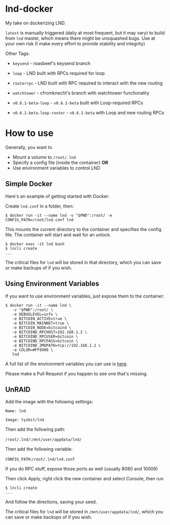 # lnd-docker
My take on dockerizing LND.  

`latest` is manually triggered (daily at most frequent, but it may vary)
to build from `lnd` master, which means there might be unsquashed bugs. Use at
your own risk (I make every effort to provide stability and integrity)

Other Tags:

* `keysend` - roasbeef's keysend branch

* `loop` - LND built with RPCs required for loop

* `routerrpc` - LND built with RPC required to interact with the new routing

* `watchtower` - cfromknecht's branch with watchtower functionality

* `v0.6.1-beta-loop` - `v0.6.1-beta` built with Loop-required RPCs

* `v0.6.1-beta-loop-router` - `v0.6.1-beta` with Loop and new routing RPCs

# How to use

Generally, you want to

- Mount a volume to `/root/.lnd`
- Specify a config file (inside the container) **OR**
- Use environment variables to control LND

## Simple Docker

Here's an example of getting started with Docker:

Create `lnd.conf` in a folder, then:

```
$ docker run -it --name lnd -v "$PWD":/root/ -e CONFIG_PATH=/root/lnd.conf lnd
```

This mounts the current directory to the container and specifies the config file.
The container will start and wait for an unlock.

```
$ docker exec -it lnd bash
$ lncli create
...
```

The critical files for `lnd` will be stored in that directory, which you can save
or make backups of if you wish.

## Using Environment Variables

If you want to use environment variables, just expose them to the container:

```
$ docker run -it --name lnd \
   -v "$PWD":/root/ \
   -e DEBUGLEVEL=info \
   -e BITCOIN_ACTIVE=true \
   -e BITCOIN_MAINNET=true \
   -e BITCOIN_NODE=bitcoind \
   -e BITCOIND_RPCHOST=192.168.1.2 \
   -e BITCOIND_RPCUSER=bitcoin \
   -e BITCOIND_RPCPASS=bitcoin \
   -e BITCOIND_ZMQPATH=tcp://192.168.1.2 \
   -e COLOR=#FF9900 \
   lnd
```

A full list of the environment variables you can use is [here](https://github.com/tyzbit/lnd-docker/blob/master/docker-entrypoint.sh#L9).

Please make a Pull Request if you happen to see one that's missing.

## UnRAID

Add the image with the following settings:

`Name: lnd`

`Image: tyzbit/lnd`

Then add the following path:

`/root/.lnd/`:`/mnt/user/appdata/lnd/`

Then add the following variable:

`CONFIG_PATH`:`/root/.lnd/lnd.conf`

If you do RPC stuff, expose those ports as well (usually 8080 and 10009)

Then click Apply, right click the new container and select Console, then run

```
$ lncli create
...
```

And follow the directions, saving your seed.

The critical files for `lnd` will be stored in `/mnt/user/appdata/lnd/`, which you can save
or make backups of if you wish.
